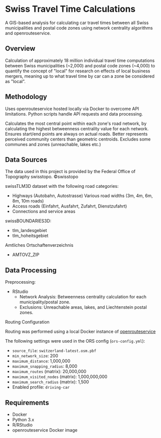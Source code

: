 # Swiss Travel Time Calculations

A GIS-based analysis for calculating car travel times between all Swiss municipalities and postal code zones using network centrality algorithms and openrouteservice.

## Overview

Calculation of approximately 18 million individual travel time 
computations between Swiss municipalities (\~2,000) and postal code zones 
(\~4,000) to quantify the concept of "local" for research on effects of local 
business mergers, meaning up to what travel time by car can a zone be considered
as "local".

## Methodology

Uses openrouteservice hosted locally via Docker to overcome API limitations.
Python scripts handle API requests and data processing.

Calculates the most central point within each zone's road network, by 
calculating the highest betweenness centrality value for each network. 
Ensures start/end points are always on actual roads. Better represents 
perceived community centers than geometric centroids. Excludes some communes
and zones (unreachable, lakes etc.)

## Data Sources
The data used in this project is provided by the Federal Office of Topography swisstopo.
©swisstopo

swissTLM3D dataset with the following road categories:

-   Highways (Autobahn, Autostrasse) Various road widths (3m, 4m, 6m, 8m, 10m roads) 
-   Access roads (Einfahrt, Ausfahrt, Zufahrt, Dienstzufahrt) 
-   Connections and service areas

swissBOUNDARIES3D:
-   tlm_landesgebiet
-   tlm_hoheitsgebiet

Amtliches Ortschaftenverzeichnis
-   AMTOVZ_ZIP

## Data Processing

Preprocessing: 
- RStudio  
    - Network Analysis: Betweenness centrality calculation for each municipality/postal zone.  
    - Exclusions: Unreachable areas, lakes, and Liechtenstein postal zones.  
    
Routing Configuration

Routing was performed using a local Docker instance of [openrouteservice](https://github.com/GIScience/openrouteservice) 

The following settings were used in the ORS config (`ors-config.yml`):

- `source_file`: `switzerland-latest.osm.pbf`
- `min_network_size`: 200
- `maximum_distance`: 1,000,000
- `maximum_snapping_radius`: 8,000
- `maximum_routes` (matrix): 20,000,000
- `maximum_visited_nodes` (matrix): 1,000,000,000
- `maximum_search_radius` (matrix): 1,500
- Enabled profile: `driving-car`

## Requirements

-   Docker
-   Python 3.x
-   R/RStudio
-   openrouteservice Docker image
